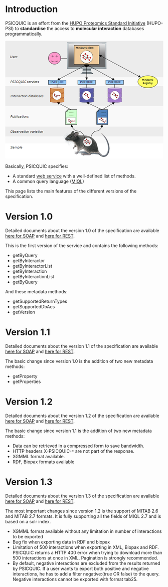 # Introduction #

PSICQUIC is an effort from the [HUPO Proteomics Standard Initiative](http://www.psidev.info/) (HUPO-PSI) to **standardise** the access to **molecular interaction** databases programmatically.

![psicquic architecture](/images/psicquic.png)

Basically, PSICQUIC specifies:

  * A standard [web service](http://en.wikipedia.org/wiki/Web_service) with a well-defined list of methods.
  * A common query language ([MIQL](MiqlDefinition.md))

This page lists the main features of the different versions of the specification.

# Version 1.0 #

Detailed documents about the version 1.0 of the specification are available [here for SOAP](PsicquicSpec_1_0_Soap.md) and [here for REST](PsicquicSpec_1_0_Rest.md).

This is the first version of the service and contains the following methods:

  * getByQuery
  * getByInteractor
  * getByInteractorList
  * getByInteraction
  * getByInteractionList
  * getByQuery

And these metadata methods:

  * getSupportedReturnTypes
  * getSupportedDbAcs
  * getVersion

# Version 1.1 #

Detailed documents about the version 1.1 of the specification are available [here for SOAP](PsicquicSpec_1_1_Soap.md) and [here for REST](PsicquicSpec_1_1_Rest.md).

The basic change since version 1.0 is the addition of two new metadata methods:

  * getProperty
  * getProperties

# Version 1.2 #

Detailed documents about the version 1.2 of the specification are available [here for SOAP](PsicquicSpec_1_2_Soap.md) and [here for REST](PsicquicSpec_1_2_Rest.md).

The basic change since version 1.1 is the addition of two new metadata methods:

  * Data can be retrieved in a compressed form to save bandwidth.
  * HTTP headers X-PSICQUIC-`*` are not part of the response.
  * XGMML format available.
  * RDF, Biopax formats available

# Version 1.3 #

Detailed documents about the version 1.3 of the specification are available [here for SOAP](PsicquicSpec_1_3_Soap.md) and [here for REST](PsicquicSpec_1_3_Rest.md).

The most important changes since version 1.2 is the support of MITAB 2.6 and MITAB 2.7 formats. It is fully supporting all the fields of MIQL 2.7 and is based on a solr index.
  * XGMML format available without any limitation in number of interactions to be exported
  * Bug fix when exporting data in RDF and biopax
  * Limitation of 500 interactions when exporting in XML, Biopax and RDF. PSICQUIC returns a HTTP 400 error when trying to download more than 500 interactions at once in XML. Pagination is strongly recommended.
  * By default, negative interactions are excluded from the results returned by PSICQUIC. If a user wants to export both positive and negative interactions, he has to add a filter negative:(true OR false) to the query. Negative interactions cannot be exported with format tab25.